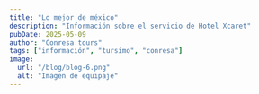 ```yaml
---
title: "Lo mejor de méxico"
description: "Información sobre el servicio de Hotel Xcaret"
pubDate: 2025-05-09
author: "Conresa tours"
tags: ["información", "tursimo", "conresa"]
image:
  url: "/blog/blog-6.png"
  alt: "Imagen de equipaje"
---
```

